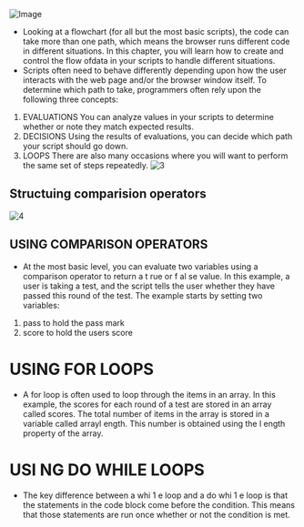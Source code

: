 ![Image](/Image/2.png)

+ Looking at a flowchart (for all but the most basic scripts), the code can take more than one path, which means the browser runs different code in different situations. In this chapter, you will learn how to create and control the flow ofdata in your scripts to handle different situations. 
+ Scripts often need to behave differently depending upon how the user interacts with the web page and/or the browser window itself. To determine which path to take, programmers often rely upon the following three concepts:
1. EVALUATIONS You can analyze values in your scripts to determine whether or note they match expected results. 
2. DECISIONS
Using the results of evaluations, you can decide which path your script should go down.
3. LOOPS
There are also many occasions where you will want to perform the same set of steps repeatedly. 
![3](/Image/3.png)
##  Structuing comparision operators 
![4](/Image/4.png)
## USING COMPARISON OPERATORS 
+ At the most basic level, you can evaluate two variables using a comparison operator to return a t rue or f al se value. In this example, a user is taking a test, and the script tells the user whether they have passed this round of the test. The example starts by setting two variables:
1. pass to hold the pass mark
2. score to hold the users score
# USING FOR LOOPS  
+ A for loop is often used to loop through the items in an array. In this example, the scores for each round of a test are stored in an array called scores. The total number of items in the array is stored in a variable called arrayl ength. This number is obtained using the l ength property of the array.
# USI NG DO WHILE LOOPS
+ The key difference between
a whi 1 e loop and a do whi 1 e loop is that the statements in the code block come before the condition. This means that those statements are run once whether or not the condition is met.  
